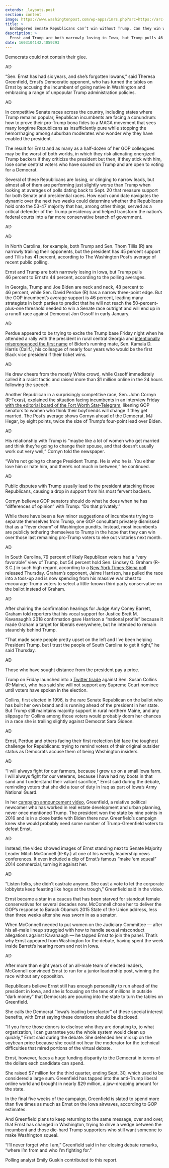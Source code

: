 ```yaml
--- 
extends: _layouts.post 
section: content 
image: https://www.washingtonpost.com/wp-apps/imrs.php?src=https://arc-anglerfish-washpost-prod-washpost.s3.amazonaws.com/public/J2ZODTQRQ4I6XOSC5RVFQCBW5U.jpg&w=1440 
title: > 
  Endangered Senate Republicans can’t win without Trump. Can they win with him? 
description: > 
  Ernst and Trump are both narrowly losing in Iowa, but Trump pulls 46 percent to Ernst’s 44 percent, according to the polling averages.In Georgia, Trump and Joe Biden are neck and neck, 48 percent to 46 percent, while Sen. David Perdue (R) has a narrow three-point edge.“We’re not going to change President Trump.ADPublic disputes with Trump usually lead to the president attacking those Republicans, causing a drop in support from his most fervent backers.“That made some people pretty upset on the left and I’ve been helping President Trump, but I trust the people of South Carolina to get it right,” he said Thursday. 
date: 1603104142.4059293 
--- 
```

<div><p class="font--body font-copy gray-darkest ma-0 pb-md ">Democrats could not contain their glee.</p><p class="absolute z-0">AD</p><p class=""></p><p class="font--body font-copy gray-darkest ma-0 pb-md ">&#8220;Sen. Ernst has had six years, and she&#8217;s forgotten Iowans,&#8221; said Theresa Greenfield, Ernst&#8217;s Democratic opponent, who has turned the tables on Ernst by accusing the incumbent of going native in Washington and embracing a range of unpopular Trump administration policies.</p><p class="absolute z-0">AD</p><p class=""></p><p class="font--body font-copy gray-darkest ma-0 pb-md ">In competitive Senate races across the country, including states where Trump remains popular, Republican incumbents are facing a conundrum: how to prove their pro-Trump bona fides to a MAGA movement that sees many longtime Republicans as insufficiently pure while stopping the hemorrhaging among suburban moderates who wonder why they have enabled the president.</p><p class="font--body font-copy gray-darkest ma-0 pb-md ">The result for Ernst and as many as a half-dozen of her GOP colleagues may be the worst of both worlds, in which they risk alienating energized Trump backers if they criticize the president but then, if they stick with him, lose some centrist voters who have soured on Trump and are open to voting for a Democrat.</p><p class="font--body font-copy gray-darkest ma-0 pb-md ">Several of these Republicans are losing, or clinging to narrow leads, but almost all of them are performing just slightly worse than Trump when looking at averages of polls dating back to Sept. 20 that measure support for both Senate and presidential races. How each candidate navigates the dynamic over the next two weeks could determine whether the Republicans hold onto the 53-47 majority that has, among other things, served as a critical defender of the Trump presidency and helped transform the nation&#8217;s federal courts into a far more conservative branch of government.</p><p class="absolute z-0">AD</p><p class=""></p><p class="absolute z-0">AD</p><p class=""></p><p class="font--body font-copy gray-darkest ma-0 pb-md ">In North Carolina, for example, both Trump and Sen. Thom Tillis (R) are narrowly trailing their opponents, but the president has 45&#160;percent support and Tillis has 41&#160;percent, according to The Washington Post&#8217;s average of recent public polling.</p><p class="font--body font-copy gray-darkest ma-0 pb-md ">Ernst and Trump are both narrowly losing in Iowa, but Trump pulls 46&#160;percent to Ernst&#8217;s 44&#160;percent, according to the polling averages.</p><p class="font--body font-copy gray-darkest ma-0 pb-md ">In Georgia, Trump and Joe Biden are neck and neck, 48&#160;percent to 46&#160;percent, while Sen. David Perdue (R) has a narrow three-point edge. But the GOP incumbent&#8217;s average support is 46&#160;percent, leading many strategists in both parties to predict that he will not reach the 50-percent-plus-one threshold needed to win a Senate race outright and will end up in a runoff race against Democrat Jon Ossoff in early January.</p><p class="absolute z-0">AD</p><p class=""></p><p class="font--body font-copy gray-darkest ma-0 pb-md ">Perdue appeared to be trying to excite the Trump base Friday night when he attended a rally with the president in rural central Georgia and <a href="https://www.washingtonpost.com/politics/2020/10/16/senator-perdue-kamala-harris/?itid=lk_inline_manual_18">intentionally mispronounced the first name</a> of Biden&#8217;s running mate, Sen. Kamala D. Harris (Calif.), his colleague of nearly four years who would be the first Black vice president if their ticket wins.</p><p class="absolute z-0">AD</p><p class=""></p><p class="font--body font-copy gray-darkest ma-0 pb-md ">He drew cheers from the mostly White crowd, while Ossoff immediately called it a racist tactic and raised more than $1&#160;million online in the 24 hours following the speech.</p><p class="font--body font-copy gray-darkest ma-0 pb-md ">Another Republican in a surprisingly competitive race, Sen. John Cornyn (R-Texas), explained the situation facing incumbents in an interview Friday<a href="https://www.star-telegram.com/news/politics-government/article246503045.html"> with the editorial board of the Fort Worth Star-Telegram</a>, likening GOP senators to women who think their boyfriends will change if they get married. The Post&#8217;s average shows Cornyn ahead of the Democrat, MJ Hegar, by eight points, twice the size of Trump&#8217;s four-point lead over Biden.</p><p class="absolute z-0">AD</p><p class=""></p><p class="font--body font-copy gray-darkest ma-0 pb-md ">His relationship with Trump is &#8220;maybe like a lot of women who get married and think they&#8217;re going to change their spouse, and that doesn&#8217;t usually work out very well,&#8221; Cornyn told the newspaper.</p><p class="font--body font-copy gray-darkest ma-0 pb-md ">&#8220;We&#8217;re not going to change President Trump. He is who he is. You either love him or hate him, and there&#8217;s not much in between,&#8221; he continued.</p><p class="absolute z-0">AD</p><p class=""></p><p class="font--body font-copy gray-darkest ma-0 pb-md ">Public disputes with Trump usually lead to the president attacking those Republicans, causing a drop in support from his most fervent backers.</p><p class="font--body font-copy gray-darkest ma-0 pb-md "><b></b>Cornyn believes GOP senators should do what he does when he has &#8220;differences of opinion&#8221; with Trump: &#8220;Do that privately.&#8221;<b></b><b> </b></p><p class="font--body font-copy gray-darkest ma-0 pb-md ">While there have been a few minor suggestions of incumbents trying to separate themselves from Trump, one GOP consultant privately dismissed that as a &#8220;fever dream&#8221; of Washington pundits. Instead, most incumbents are publicly tethering themselves to Trump in the hope that they can win over those last remaining pro-Trump voters to eke out victories next month.</p><p class="absolute z-0">AD</p><p class=""></p><p class="font--body font-copy gray-darkest ma-0 pb-md ">In South Carolina, 79&#160;percent of likely Republican voters had a &#8220;very favorable&#8221; view of Trump, but 54&#160;percent hold Sen. Lindsey O. Graham (R-S.C.) in such high regard, according to a <a href="https://www.nytimes.com/2020/10/15/us/politics/south-carolina-polls.html">New York Times-Siena poll</a> released Thursday. Graham&#8217;s opponent, Jaime Harrison, has pulled the race into a toss-up and is now spending from his massive war chest to encourage Trump voters to select a little-known third party conservative on the ballot instead of Graham.</p><p class="absolute z-0">AD</p><p class=""></p><p class="font--body font-copy gray-darkest ma-0 pb-md ">After chairing the confirmation hearings for Judge Amy Coney Barrett, Graham told reporters that his vocal support for Justice Brett M. Kavanaugh&#8217;s 2018 confirmation gave Harrison a &#8220;national profile&#8221; because it made Graham a target for liberals everywhere, but he intended to remain staunchly behind Trump.</p><p class="font--body font-copy gray-darkest ma-0 pb-md ">&#8220;That made some people pretty upset on the left and I&#8217;ve been helping President Trump, but I trust the people of South Carolina to get it right,&#8221; he said Thursday.</p><p class="absolute z-0">AD</p><p class=""></p><p class="font--body font-copy gray-darkest ma-0 pb-md ">Those who have sought distance from the president pay a price.</p><p class="font--body font-copy gray-darkest ma-0 pb-md ">Trump on Friday launched into a <a href="https://twitter.com/realDonaldTrump/status/1317081982166323200">Twitter tirade</a> against Sen. Susan Collins (R-Maine), who has said she will not support any Supreme Court nominee until voters have spoken in the election.</p><p class="font--body font-copy gray-darkest ma-0 pb-md ">Collins, first elected in 1996, is the rare Senate Republican on the ballot who has built her own brand and is running ahead of the president in her state. But Trump still maintains majority support in rural northern Maine, and any slippage for Collins among those voters would probably doom her chances in a race she is trailing slightly against Democrat Sara Gideon.</p><p class="absolute z-0">AD</p><p class=""></p><p class="font--body font-copy gray-darkest ma-0 pb-md ">Ernst, Perdue and others facing their first reelection bid face the toughest challenge for Republicans: trying to remind voters of their original outsider status as Democrats accuse them of being Washington insiders.</p><p class="absolute z-0">AD</p><p class=""></p><p class="font--body font-copy gray-darkest ma-0 pb-md ">&#8220;I will always fight for our farmers, because I grew up on a small Iowa farm. I will always fight for our veterans, because I have had my boots in that sand and I understand their valiant sacrifice,&#8221; Ernst said during the debate, reminding voters that she did a tour of duty in Iraq as part of Iowa&#8217;s Army National Guard.</p><p class="font--body font-copy gray-darkest ma-0 pb-md ">In her <a href="https://www.youtube.com/watch?v=og0x5FR68oM">campaign announcement video</a>, Greenfield, a relative political newcomer who has worked in real estate development and urban planning, never once mentioned Trump. The president won the state by nine points in 2016 and is in a close battle with Biden there now. Greenfield&#8217;s campaign knew she would probably need some number of Trump-Greenfield voters to defeat Ernst.</p><p class="absolute z-0">AD</p><p class=""></p><p class="font--body font-copy gray-darkest ma-0 pb-md ">Instead, the video showed images of Ernst standing next to Senate Majority Leader Mitch McConnell (R-Ky.) at one of his weekly leadership news conferences. It even included a clip of Ernst&#8217;s famous &#8220;make &#8216;em squeal&#8221; 2014 commercial, turning it against her.</p><p class="absolute z-0">AD</p><p class=""></p><p class="font--body font-copy gray-darkest ma-0 pb-md ">&#8220;Listen folks, she didn&#8217;t castrate anyone. She cast a vote to let the corporate lobbyists keep feasting like hogs at the trough,&#8221; Greenfield said in the video.</p><p class="font--body font-copy gray-darkest ma-0 pb-md ">Ernst became a star in a caucus that has been starved for standout female conservatives for several decades now. McConnell chose her to deliver the GOP&#8217;s response to Barack Obama&#8217;s 2015 State of the Union address, less than three weeks after she was sworn in as a senator.</p><p class="font--body font-copy gray-darkest ma-0 pb-md ">When McConnell needed to put women on the Judiciary Committee &#8212; after his all-male lineup struggled with how to handle sexual misconduct allegations against Kavanaugh &#8212; he tapped Ernst to join the panel. That&#8217;s why Ernst appeared from Washington for the debate, having spent the week inside Barrett&#8217;s hearing room and not in Iowa.</p><p class="absolute z-0">AD</p><p class=""></p><p class="font--body font-copy gray-darkest ma-0 pb-md ">After more than eight years of an all-male team of elected leaders, McConnell convinced Ernst to run for a junior leadership post, winning the race without any opposition.</p><p class="font--body font-copy gray-darkest ma-0 pb-md ">Republicans believe Ernst still has enough personality to run ahead of the president in Iowa, and she is focusing on the tens of millions in outside &#8220;dark money&#8221; that Democrats are pouring into the state to turn the tables on Greenfield.</p><p class="font--body font-copy gray-darkest ma-0 pb-md ">She calls the Democrat &#8220;Iowa&#8217;s leading benefactor&#8221; of these special interest benefits, with Ernst saying these donations should be disclosed.</p><p class="font--body font-copy gray-darkest ma-0 pb-md ">&#8220;If you force those donors to disclose who they are donating to, to what organization, I can guarantee you the whole system would clean up quickly,&#8221; Ernst said during the debate. She defended her mix up on the soybean price because she could not hear the moderator for the technical difficulties that mired portions of the virtual debate.</p><p class="font--body font-copy gray-darkest ma-0 pb-md ">Ernst, however, faces a huge funding disparity to the Democrat in terms of the dollars each candidate can spend.</p><p class="font--body font-copy gray-darkest ma-0 pb-md ">She raised $7&#160;million for the third quarter, ending Sept. 30, which used to be considered a large sum. Greenfield has tapped into the anti-Trump liberal online world and brought in nearly $29&#160;million, a jaw-dropping amount for the state.</p><p class="font--body font-copy gray-darkest ma-0 pb-md ">In the final five weeks of the campaign, Greenfield is slated to spend more than five times as much as Ernst on the Iowa airwaves, according to GOP estimates.</p><p class="font--body font-copy gray-darkest ma-0 pb-md ">And Greenfield plans to keep returning to the same message, over and over, that Ernst has changed in Washington, trying to drive a wedge between the incumbent and those die-hard Trump supporters who still want someone to make Washington squeal.</p><p class="font--body font-copy gray-darkest ma-0 pb-md ">&#8220;I&#8217;ll never forget who I am,&#8221; Greenfield said in her closing debate remarks, &#8220;where I&#8217;m from and who I&#8217;m fighting for.&#8221;</p><p class="font--body font-copy gray-darkest ma-0 pb-md bold">

</p><p class="font--body font-copy gray-darkest ma-0 pb-md italic">Polling analyst Emily Guskin contributed to this report.</p></div>